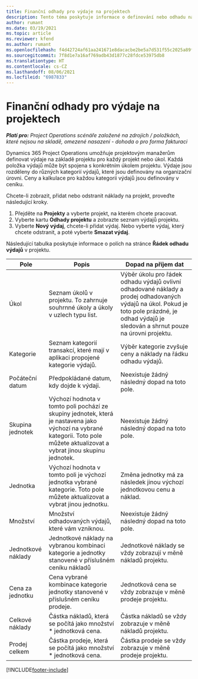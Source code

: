 ```yaml
---
title: Finanční odhady pro výdaje na projektech
description: Tento téma poskytuje informace o definování nebo odhadu nákladů na projekt.
author: rumant
ms.date: 03/19/2021
ms.topic: article
ms.reviewer: kfend
ms.author: rumant
ms.openlocfilehash: f4d42724af61aa241671e8dacacbe2be5a7d531f55c2025a89ff777ac41e9b67
ms.sourcegitcommit: 7f8d1e7a16af769adb43d1877c28fdce53975db8
ms.translationtype: HT
ms.contentlocale: cs-CZ
ms.lasthandoff: 08/06/2021
ms.locfileid: "6987833"
---
```

# <a name="financial-estimates-for-expenses-on-projects"></a>Finanční odhady pro výdaje na projektech
_**Platí pro:** Project Operations scénáře založené na zdrojích / položkách, které nejsou na skladě, omezené nasazení - dohoda o pro forma fakturaci_

Dynamics 365 Project Operations umožňuje projektovým manažerům definovat výdaje na základě projektu pro každý projekt nebo úkol. Každá položka výdajů může být spojena s konkrétním úkolem projektu. Výdaje jsou rozděleny do různých kategorií výdajů, které jsou definovány na organizační úrovni. Ceny a kalkulace pro každou kategorii výdajů jsou definovány v ceníku. 

Chcete-li zobrazit, přidat nebo odstranit náklady na projekt, proveďte následující kroky.

1. Přejděte na **Projekty** a vyberte projekt, na kterém chcete pracovat.
2. Vyberte kartu **Odhady projektu** a zobrazte seznam výdajů projektu.
3. Vyberte **Nový výdaj**, chcete-li přidat výdaj. Nebo vyberte výdaj, který chcete odstranit, a poté vyberte **Smazat výdaj**.

Následující tabulka poskytuje informace o polích na stránce **Řádek odhadu výdajů** v projektu. 

| **Pole** | **Popis** | **Dopad na příjem dat** |
| --- | --- | --- |
| Úkol | Seznam úkolů v projektu. To zahrnuje souhrnné úkoly a úkoly v uzlech typu list. | Výběr úkolu pro řádek odhadu výdajů ovlivní odhadované náklady a prodej odhadovaných výdajů na úkol. Pokud je toto pole prázdné, je odhad výdajů je sledován a shrnut pouze na úrovni projektu. |
| Kategorie | Seznam kategorií transakcí, které mají v aplikaci propojené kategorie výdajů. | Výběr kategorie zvyšuje ceny a náklady na řádku odhadu výdajů. |
| Počáteční datum | Předpokládané datum, kdy dojde k výdaji. | Neexistuje žádný následný dopad na toto pole. |
| Skupina jednotek | Výchozí hodnota v tomto poli pochází ze skupiny jednotek, která je nastavena jako výchozí na vybrané kategorii. Toto pole můžete aktualizovat a vybrat jinou skupinu jednotek. | Neexistuje žádný následný dopad na toto pole. |
| Jednotka | Výchozí hodnota v tomto poli je výchozí jednotka vybrané kategorie. Toto pole můžete aktualizovat a vybrat jinou jednotku. | Změna jednotky má za následek jinou výchozí jednotkovou cenu a náklad. |
| Množství | Množství odhadovaných výdajů, které vám vzniknou. | Neexistuje žádný následný dopad na toto pole. |
| Jednotkové náklady | Jednotkové náklady na vybranou kombinaci kategorie a jednotky stanovené v příslušném ceníku nákladů | Jednotkové náklady se vždy zobrazují v měně nákladů projektu. |
| Cena za jednotku | Cena vybrané kombinace kategorie jednotky stanovené v příslušném ceníku prodeje. | Jednotková cena se vždy zobrazuje v měně prodeje projektu. |
| Celkové náklady | Částka nákladů, která se počítá jako množství \* jednotková cena.| Částka nákladů se vždy zobrazuje v měně nákladů projektu. |
| Prodej celkem | Částka prodeje, která se počítá jako množství \* jednotková cena. | Částka prodeje se vždy zobrazuje v měně prodeje projektu. |


[!INCLUDE[footer-include](../includes/footer-banner.md)]
